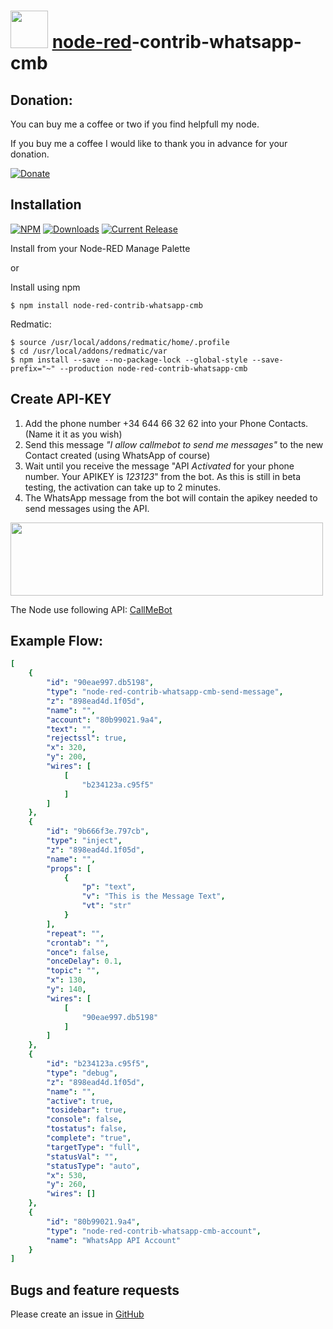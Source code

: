 # <img src="https://github.com/PfisterDaniel/node-red-contrib-whatsapp-cmb/blob/main/nodes/icons/whatsapp.svg" width="60"> [node-red](http://nodered.org)-contrib-whatsapp-cmb


## Donation:
You can buy me a coffee or two if you find helpfull my node.

If you buy me a coffee I would like to thank you in advance for your donation.

[![Donate](https://img.shields.io/badge/Donate-PayPal-green.svg?style=flat&logo=PayPal)](https://www.paypal.com/donate/?hosted_button_id=NF8XH8AMXZV2J)



## Installation
[![NPM](https://nodei.co/npm/node-red-contrib-whatsapp-cmb.png)](https://npmjs.org/package/node-red-contrib-whatsapp-cmb)
[![Downloads](https://img.shields.io/npm/dm/node-red-contrib-whatsapp-cmb.svg)](https://www.npmjs.com/package/node-red-contrib-whatsapp-cmb)
[![Current Release](https://img.shields.io/github/v/release/PfisterDaniel/node-red-contrib-whatsapp-cmb.svg?colorB=4cc61e)](https://github.com/PfisterDaniel/node-red-contrib-whatsapp-cmb/releases/latest)

Install from your Node-RED Manage Palette

or

Install using npm

    $ npm install node-red-contrib-whatsapp-cmb

Redmatic:

    $ source /usr/local/addons/redmatic/home/.profile
    $ cd /usr/local/addons/redmatic/var
    $ npm install --save --no-package-lock --global-style --save-prefix="~" --production node-red-contrib-whatsapp-cmb
	
	
## Create API-KEY

1. Add the phone number +34 644 66 32 62  into your Phone Contacts. (Name it it as you wish)
2. Send this message *"I allow callmebot to send me messages"* to the new Contact created (using WhatsApp of course)
3. Wait until you receive the message "API *Activated* for your phone number. Your APIKEY is *123123*" from the bot. As this is still in beta testing, the activation can take up to 2 minutes.
4. The WhatsApp message from the bot will contain the apikey needed to send messages using the API.

<img src="https://github.com/PfisterDaniel/node-red-contrib-whatsapp-cmb/raw/main/images/create_api_key_example.jpg" width="500" height="117">


The Node use following API:
[CallMeBot](https://www.callmebot.com/blog/free-api-whatsapp-messages)

## Example Flow:
```yaml
[
    {
        "id": "90eae997.db5198",
        "type": "node-red-contrib-whatsapp-cmb-send-message",
        "z": "898ead4d.1f05d",
        "name": "",
        "account": "80b99021.9a4",
        "text": "",
        "rejectssl": true,
        "x": 320,
        "y": 200,
        "wires": [
            [
                "b234123a.c95f5"
            ]
        ]
    },
    {
        "id": "9b666f3e.797cb",
        "type": "inject",
        "z": "898ead4d.1f05d",
        "name": "",
        "props": [
            {
                "p": "text",
                "v": "This is the Message Text",
                "vt": "str"
            }
        ],
        "repeat": "",
        "crontab": "",
        "once": false,
        "onceDelay": 0.1,
        "topic": "",
        "x": 130,
        "y": 140,
        "wires": [
            [
                "90eae997.db5198"
            ]
        ]
    },
    {
        "id": "b234123a.c95f5",
        "type": "debug",
        "z": "898ead4d.1f05d",
        "name": "",
        "active": true,
        "tosidebar": true,
        "console": false,
        "tostatus": false,
        "complete": "true",
        "targetType": "full",
        "statusVal": "",
        "statusType": "auto",
        "x": 530,
        "y": 260,
        "wires": []
    },
    {
        "id": "80b99021.9a4",
        "type": "node-red-contrib-whatsapp-cmb-account",
        "name": "WhatsApp API Account"
    }
]
 ```
## Bugs and feature requests
Please create an issue in [GitHub](https://github.com/PfisterDaniel/node-red-contrib-whatsapp-cmb/issues)
